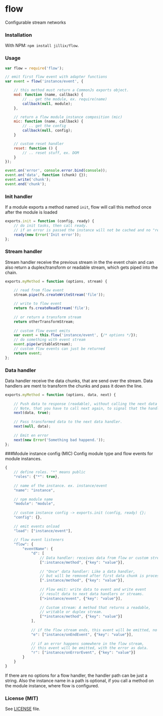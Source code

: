 # flow
Configurable stream networks

### Installation
With NPM: `npm install jillix/flow`.

### Usage
```js
var flow = require('flow');

// emit first flow event with adapter functions
var event = flow('instance/event', {

    // this method must return a CommonJs exports object.
    mod: function (name, callback) {
        // .. get the module, ex. require(name)
        callback(null, module);
    },

    // return a flow module instance composition (mic)
    mic: function (name, callback) {
        // .. get the config
        callback(null, config);
    }

    // custom reset handler
    reset: function () {
        // .. reset stuff, ex. DOM
    }
});

event.on('error', console.error.bind(console));
event.on('data', function (chunk) {});
event.write('chunk');
event.end('chunk');
```
### Init handler
If a module exports a method named `init`,
flow will call this method once after the module is loaded
```js
exports.init = function (config, ready) {
    // do init tasks, then call ready.
    // if an error is passed the instance will not be cached and no "ready" event will be emmitted.
    ready(new Error('Init error'));
};
```
### Stream handler
Stream handler receive the previous stream in the the event chain and can also
return a duplex/transform or readable stream, which gets piped into the chain.
```js
exports.myMethod = function (options, stream) {

    // read from flow event
    stream.pipe(fs.createWriteStream('file'));
    
    // write to flow event
    return fs.createReadStream('file');
    
    // or return a transform stream
    return otherTransformStream;
    
    // custom flow event emits
    var event = this.flow('instance/event', {/* options */});
    // do something with event stream
    event.pipe(writableStream);
    // custom flow events can just be returned
    return event;
};
```
### Data handler
Data handler receive the data chunks, that are send over the stream.
Data handlers are ment to transform the chunks and pass it down the line.
```js
exports.myMethod = function (options, data, next) {
    
    // Push data to response (readable), without calling the next data handler.
    // Note, that you have to call next again, to signal that the handler is done.
    next(data, true);
    
    // Pass transformed data to the next data handler.
    next(null, data);
    
    // Emit en error
    next(new Error('Something bad happend.'));
};
```
###Module instance config (MIC)
Config module type and flow events for module instances.
```js
{
    // define roles. "*" means public
    "roles": {"*": true},
    
    // name of the instance. ex. instance/event
    "name": "instance",
    
    // npm module name
    "module": "module",
    
    // custom instance config -> exports.init (config, ready) {};
    "config": {},
    
    // emit events onload
    "load": ["instance/event"],
    
    // flow event listeners
    "flow": {
        "eventName": {
            "d": [
                // Data handler: receives data from flow or custom streams.
                [":instance/method", {"key": "value"}],
                
                // "Once" data handler: Like a data handler,
                // but will be removed after first data chunk is processed.
                [".instance/method", {"key": "value"}],
                
                // Flow emit: write data to event and write event
                // result data to next data handlers or streams.
                [">instance/event", {"key": "value"}],
                
                // Custom stream: A method that returns a readable,
                // writable or duplex stream.
                ["*instance/method", {"key": "value"}]
            ],
            
            // if the flow stream ends, this event will be emitted, no data.
            "e": ["instance/onEndEvent", {"key": "value"}],
            
            // if an error happens somewhere in the flow stream,
            // this event will be emitted, with the error as data.
            "r": ["instance/onErrorEvent", {"key": "value"}]
        }
    }
}
```
If there are no options for a flow handler, the handler path can be just a string.
Also the instance name in a path is optional, if you call a method on the
module instance, where flow is configured.

### License (MIT)
See [LICENSE](https://github.com/jillix/flow/blob/master/LICENSE) file.
